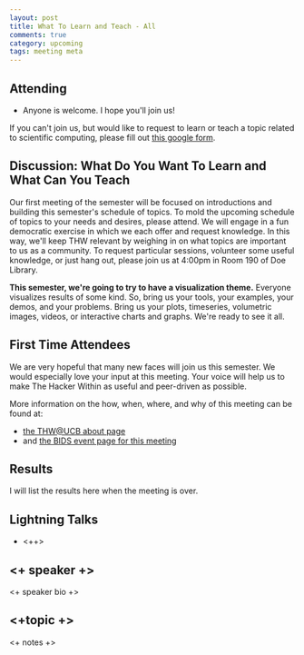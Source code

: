 ```yaml
---
layout: post
title: What To Learn and Teach - All
comments: true
category: upcoming
tags: meeting meta
---
```



## Attending

- Anyone is welcome. I hope you'll join us!

If you can't join us, but would like to request to learn or teach a topic
related to scientific computing, please fill out
[this google form](https://goo.gl/Wf9ar2).


## Discussion: What Do You Want To Learn and What Can You Teach

Our first meeting of the semester will be focused on introductions and building
this semester's schedule of topics. To mold the upcoming schedule of topics to
your needs and desires, please attend. We will engage in a fun democratic
exercise in which we each offer and request knowledge. In this way, we'll keep THW relevant by
weighing in on what topics are important to us as a community. 
To
request particular sessions, volunteer some useful knowledge, or just hang out,
please join us at 4:00pm in Room 190 of Doe Library.


**This semester, we're going to try to have a visualization theme.** Everyone
visualizes results of some kind. So, bring us your tools, your examples, your
demos, and your problems. Bring us your plots, timeseries, volumetric images,
videos, or interactive charts and graphs. We're ready to see it all.

## First Time Attendees

We are very hopeful that many new faces will join us this semester. We would
especially love your input at this meeting. Your voice will help us to make The
Hacker Within as useful and peer-driven as possible.

More information on the how, when, where, and why of this meeting can be found
at:

- [the THW@UCB about page](http://thehackerwithin.github.io/berkeley/ "The About Page")
- and [the BIDS event page for this meeting](http://bids.berkeley.edu/events/hacker-within)

## Results

I will list the results here when the meeting is over. 


## Lightning Talks


- <++>


## <+ speaker +>

<+ speaker bio +> 

## <+topic +>

<+ notes +>


